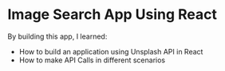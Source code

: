 # Image Search App Using React

By building this app, I learned:
- How to build an application using Unsplash API in React
- How to make API Calls in different scenarios
